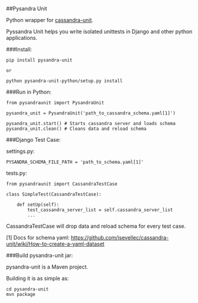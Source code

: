 ##Pysandra Unit

Python wrapper for [cassandra-unit](https://github.com/jsevellec/cassandra-unit).

Pyssandra Unit helps you write isolated unittests in Django and other python applications.

###Install:

    pip install pysandra-unit

    or

    python pysandra-unit-python/setup.py install


###Run in Python:

    from pysandraunit import PysandraUnit

    pysandra_unit = PysandraUnit('path_to_cassandra_schema.yaml[1]')

    pysandra_unit.start() # Starts cassandra server and loads schema
    pysandra_unit.clean() # Cleans data and reload schema

###Django Test Case:

settings.py:

	PYSANDRA_SCHEMA_FILE_PATH = 'path_to_schema.yaml[1]'

tests.py:

	from pysandraunit import CassandraTestCase

	class SimpleTest(CassandraTestCase):

		def setUp(self):
			test_cassandra_server_list = self.cassandra_server_list
			...

CassandraTestCase will drop data and reload schema for every test case.

[1] Docs for schema yaml: https://github.com/jsevellec/cassandra-unit/wiki/How-to-create-a-yaml-dataset

###Build pysandra-unit jar:

pysandra-unit is a Maven project.

Building it is as simple as:

    cd pysandra-unit
    mvn package


